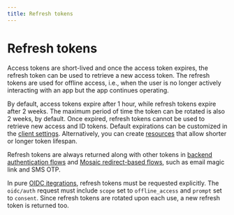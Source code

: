 ```yaml
---
title: Refresh tokens
---
```

# Refresh tokens

Access tokens are short-lived and once the access token expires, the refresh token can be used to retrieve a new access token. The refresh tokens are used for offline access, i.e., when the user is no longer actively interacting with an app but the app continues operating.

By default, access tokens expire after 1 hour, while refresh tokens expire after 2 weeks. The maximum period of time the token can be rotated is also 2 weeks, by default. Once expired, refresh tokens cannot be used to retrieve new access and ID tokens. Default expirations can be customized in the [client settings](/guides/user/manage_clients.md#advanced-settings). Alternatively, you can create [resources](/guides/user/resources_overview.md) that allow shorter or longer token lifespan.
<!--I.e., you can retrieve new access tokens in exchange for a refresh token up to a year, provided that the refresh token is rotated less than every two weeks and doesn't go stale.  -->

Refresh tokens are always returned along with other tokens in [backend authentication flows](/openapi/user/backend-one-time-login/#operation/authenticateMagicLink) and [Mosaic redirect-based flows](/guides/user/auth_passwords/), such as email magic link and SMS OTP.

In pure [OIDC itegrations](/guides/user/auth_oidc/), refresh tokens must be requested explicitly. The `oidc/auth` request must include `scope` set to `offline_access` and `prompt` set to `consent`. Since refresh tokens are rotated upon each use, a new refresh token is returned too.


